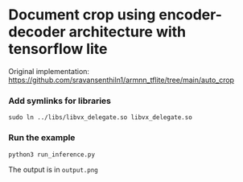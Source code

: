 # Document crop using encoder-decoder architecture with tensorflow lite
Original implementation: https://github.com/sravansenthiln1/armnn_tflite/tree/main/auto_crop

### Add symlinks for libraries
```shell
sudo ln ../libs/libvx_delegate.so libvx_delegate.so
```

### Run the example
```shell
python3 run_inference.py
```

The output is in `output.png`
